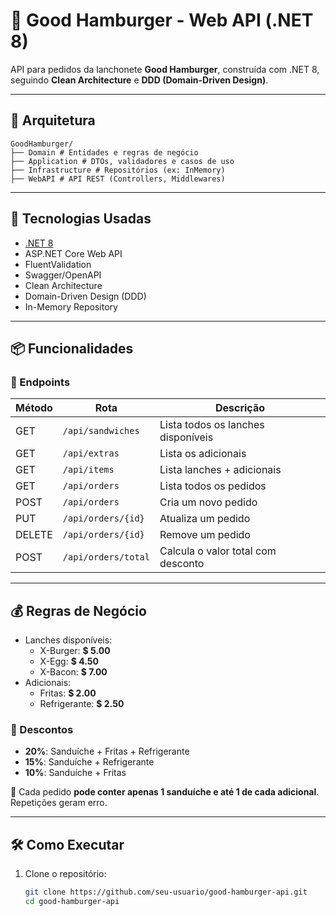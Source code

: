 # 🍔 Good Hamburger - Web API (.NET 8)

API para pedidos da lanchonete **Good Hamburger**, construída com .NET 8, seguindo **Clean Architecture** e **DDD (Domain-Driven Design)**.

---

## 🧱 Arquitetura
```
GoodHamburger/
├── Domain # Entidades e regras de negócio
├── Application # DTOs, validadores e casos de uso
├── Infrastructure # Repositórios (ex: InMemory)
├── WebAPI # API REST (Controllers, Middlewares)
```


---

## 🚀 Tecnologias Usadas

- [.NET 8](https://dotnet.microsoft.com/en-us/)
- ASP.NET Core Web API
- FluentValidation
- Swagger/OpenAPI
- Clean Architecture
- Domain-Driven Design (DDD)
- In-Memory Repository

---

## 📦 Funcionalidades

### 📃 Endpoints

| Método | Rota                  | Descrição                                 |
|--------|-----------------------|-------------------------------------------|
| GET    | `/api/sandwiches`     | Lista todos os lanches disponíveis        |
| GET    | `/api/extras`         | Lista os adicionais                       |
| GET    | `/api/items`          | Lista lanches + adicionais                |
| GET    | `/api/orders`         | Lista todos os pedidos                    |
| POST   | `/api/orders`         | Cria um novo pedido                       |
| PUT    | `/api/orders/{id}`    | Atualiza um pedido                        |
| DELETE | `/api/orders/{id}`    | Remove um pedido                          |
| POST   | `/api/orders/total`   | Calcula o valor total com desconto        |

---

## 💰 Regras de Negócio

- Lanches disponíveis:
  - X-Burger: **$ 5.00**
  - X-Egg: **$ 4.50**
  - X-Bacon: **$ 7.00**
- Adicionais:
  - Fritas: **$ 2.00**
  - Refrigerante: **$ 2.50**

### 🎯 Descontos

- **20%**: Sanduíche + Fritas + Refrigerante  
- **15%**: Sanduíche + Refrigerante  
- **10%**: Sanduíche + Fritas  

🚫 Cada pedido **pode conter apenas 1 sanduíche e até 1 de cada adicional**. Repetições geram erro.

---

## 🛠️ Como Executar

1. Clone o repositório:
   ```bash
   git clone https://github.com/seu-usuario/good-hamburger-api.git
   cd good-hamburger-api

